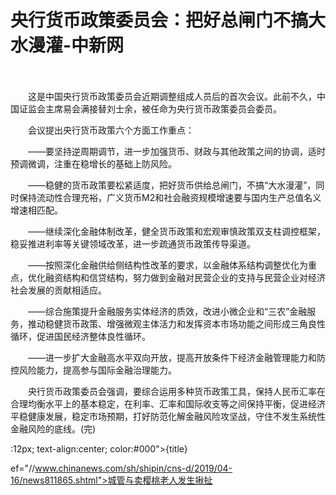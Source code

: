 # 央行货币政策委员会：把好总闸门不搞大水漫灌-中新网

　　

　　这是中国央行货币政策委员会近期调整组成人员后的首次会议。此前不久，中国证监会主席易会满接替刘士余，被任命为央行货币政策委员会委员。

　　会议提出央行货币政策六个方面工作重点：

　　——要坚持逆周期调节，进一步加强货币、财政与其他政策之间的协调，适时预调微调，注重在稳增长的基础上防风险。

　　——稳健的货币政策要松紧适度，把好货币供给总闸门，不搞“大水漫灌”，同时保持流动性合理充裕，广义货币M2和社会融资规模增速要与国内生产总值名义增速相匹配。

　　——继续深化金融体制改革，健全货币政策和宏观审慎政策双支柱调控框架，稳妥推进利率等关键领域改革，进一步疏通货币政策传导渠道。

　　——按照深化金融供给侧结构性改革的要求，以金融体系结构调整优化为重点，优化融资结构和信贷结构，努力做到金融对民营企业的支持与民营企业对经济社会发展的贡献相适应。

　　——综合施策提升金融服务实体经济的质效，改进小微企业和“三农”金融服务，推动稳健货币政策、增强微观主体活力和发挥资本市场功能之间形成三角良性循环，促进国民经济整体良性循环。

　　——进一步扩大金融高水平双向开放，提高开放条件下经济金融管理能力和防控风险能力，提高参与国际金融治理能力。

　　央行货币政策委员会强调，要综合运用多种货币政策工具，保持人民币汇率在合理均衡水平上的基本稳定，在利率、汇率和国际收支等之间保持平衡，促进经济平稳健康发展，稳定市场预期，打好防范化解金融风险攻坚战，守住不发生系统性金融风险的底线。(完)

:12px; text-align:center; color:#000">{title}

ef="//www.chinanews.com/sh/shipin/cns-d/2019/04-16/news811865.shtml">城管与卖樱桃老人发生揪扯
